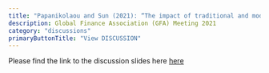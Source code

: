 ```yaml
---
title: "Papanikolaou and Sun (2021): “The impact of traditional and modern media on financial stability”"
description: Global Finance Association (GFA) Meeting 2021
category: "discussions"
primaryButtonTitle: "View DISCUSSION"
---
```


Please find the link to the discussion slides here [here](/posts/discussions/papanikolaou-sun-the-impact-of-traditional-and-modern-media-on-financial-stability/Discussion.pdf)
